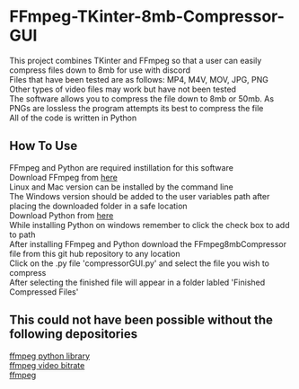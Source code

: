 # FFmpeg-TKinter-8mb-Compressor-GUI <br/>
This project combines TKinter and FFmpeg so that a user can easily compress files down to 8mb for use with discord <br/>
Files that have been tested are as follows: MP4, M4V, MOV, JPG, PNG <br/>
Other types of video files may work but have not been tested<br/>
The software allows you to compress the file down to 8mb or 50mb. As PNGs are lossless the program attempts its best to compress the file<br/>
All of the code is written in Python<br/>

## How To Use <br/>
FFmpeg and Python are required instillation for this software<br/>
Download FFmpeg from [here](https://ffmpeg.org/download.html)<br/>
Linux and Mac version can be installed by the command line<br/>
The Windows version should be added to the user variables path after placing the downloaded folder in a safe location<br/>
Download Python from [here](https://www.python.org/downloads/)<br/>
While installing Python on windows remember to click the check box to add to path<br/>
After installing FFmpeg and Python download the FFmpeg8mbCompressor file from this git hub repository to any location<br/>
Click on the .py file 'compressorGUI.py' and select the file you wish to compress<br/>
After selecting the finished file will appear in a folder labled 'Finished Compressed Files'<br/>

## This could not have been possible without the following depositories<br/>
[ffmpeg python library](https://github.com/kkroening/ffmpeg-python.git) <br/>
[ffmpeg video bitrate](https://gist.github.com/ESWZY/a420a308d3118f21274a0bc3a6feb1ff) <br/>
[ffmpeg](https://github.com/FFmpeg/FFmpeg) <br/>


